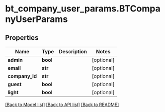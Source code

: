# bt_company_user_params.BTCompanyUserParams

## Properties
Name | Type | Description | Notes
------------ | ------------- | ------------- | -------------
**admin** | **bool** |  | [optional] 
**email** | **str** |  | [optional] 
**company_id** | **str** |  | [optional] 
**guest** | **bool** |  | [optional] 
**light** | **bool** |  | [optional] 

[[Back to Model list]](../README.md#documentation-for-models) [[Back to API list]](../README.md#documentation-for-api-endpoints) [[Back to README]](../README.md)



